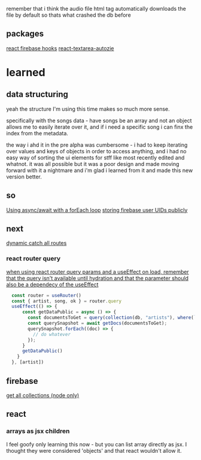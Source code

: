 remember that i think the audio file html tag automatically downloads the file by default so thats what crashed the db before

## packages
[react firebase hooks](https://www.npmjs.com/package/react-firebase-hooks)
[react-textarea-autozie](https://www.npmjs.com/package/react-textarea-autosize)


# learned

## data structuring

yeah the structure I'm using this time makes so much more sense.

specifically with the songs data - have songs be an array and not an object allows me to easily iterate over it, and if i need a specific song i can finx the index from the metadata.

the way i ahd it in the pre alpha was cumbersome - i had to keep iterating over values and keys of objects in order to access anything, and i had no easy way of sorting the ui elements for stff like most recently edited and whatnot. it was all possible but it was a poor design and made moving forward with it a nightmare and i'm glad i learned from it and made this new version better.

## so

[Using async/await with a forEach loop](https://stackoverflow.com/questions/37576685/using-async-await-with-a-foreach-loop)
[storing firebase user UIDs publicly](https://www.quora.com/Is-it-unsafe-to-reveal-the-user-IDs-of-Firebase-users)

## next
[dynamic catch all routes](https://nextjs.org/docs/routing/dynamic-routes)

### react router query

[when using react router query params and a useEffect on load, remember that the query isn't available until hydration and that the parameter should also be a dependecy of the useEffect](https://github.com/vercel/next.js/discussions/11484)

```js
  const router = useRouter()
  const { artist, song, ok } = router.query
  useEffect(() => {
      const getDataPublic = async () => {
        const documentsToGet = query(collection(db, "artists"), where(`metadata.artistName`, "==", 'artistname1'));
        const querySnapshot = await getDocs(documentsToGet);
        querySnapshot.forEach((doc) => {
          // do whatever
        });
      }
      getDataPublic()
    }
  }, [artist])
```

## firebase

[get all collections (node only)](https://googleapis.dev/nodejs/firestore/latest/Firestore.html#listCollections)


## react

### arrays as jsx children

I feel goofy only learning this now - but you can list array directly as jsx. I thought they were considered 'objects' and that react wouldn't allow it.